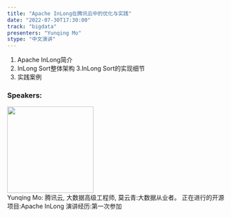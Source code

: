 ```yaml
---
title: "Apache InLong在腾讯云中的优化与实践"
date: "2022-07-30T17:30:00"
track: "bigdata"
presenters: "Yunqing Mo"
stype: "中文演讲"
---
```

1. Apache InLong简介
2. InLong Sort整体架构
3.InLong Sort的实现细节
4. 实践案例
 ### Speakers: 
 <img src="images/speaker/1098.png" width="200" /><br>Yunqing Mo: 腾讯云, 大数据高级工程师, 莫云青:大数据从业者。
正在进行的开源项目:Apache InLong
演讲经历:第一次参加

 